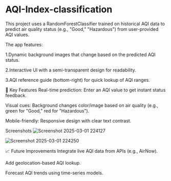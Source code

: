 # AQI-Index-classification
This project uses a RandomForestClassifier trained on historical AQI data to predict air quality status (e.g., "Good," "Hazardous") from user-provided AQI values.

The app features:

1.Dynamic background images that change based on the predicted AQI status.

2.Interactive UI with a semi-transparent design for readability.

3.AQI reference guide (bottom-right) for quick lookup of AQI ranges.

🎯 Key Features
Real-time prediction: Enter an AQI value to get instant status feedback.

Visual cues: Background changes color/image based on air quality (e.g., green for "Good," red for "Hazardous").

Mobile-friendly: Responsive design with clear text contrast.

Screenshots
![Screenshot 2025-03-01 224127](https://github.com/user-attachments/assets/c01e315e-0cfe-47f6-bcfb-08dca024f447)


![Screenshot 2025-03-01 224250](https://github.com/user-attachments/assets/b1dd35e0-e03f-4095-ba31-4b9c8f0f5dcf)

📈 Future Improvements
Integrate live AQI data from APIs (e.g., AirNow).

Add geolocation-based AQI lookup.

Forecast AQI trends using time-series models.

